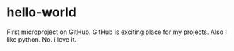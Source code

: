 # hello-world
First microproject on GitHub.
GitHub is exciting place for my projects.
Also I like python. No. i love it. 
